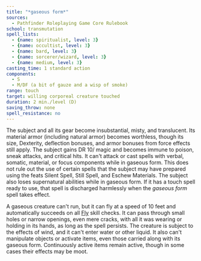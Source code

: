 ```yaml
---
title: "*gaseous form*"
sources:
  - Pathfinder Roleplaying Game Core Rulebook
school: transmutation
spell_lists:
  - {name: spiritualist, level: 3}
  - {name: occultist, level: 3}
  - {name: bard, level: 3}
  - {name: sorcerer/wizard, level: 3}
  - {name: medium, level: 3}
casting_time: 1 standard action
components:
  - S
  - M/DF (a bit of gauze and a wisp of smoke)
range: touch
target: willing corporeal creature touched
duration: 2 min./level (D)
saving_throw: none
spell_resistance: no
---
```


The subject and all its gear become insubstantial, misty, and translucent. Its material armor (including natural armor) becomes worthless, though its size, Dexterity, deflection bonuses, and armor bonuses from force effects still apply. The subject gains DR 10/ magic and becomes immune to poison, sneak attacks, and critical hits. It can't attack or cast spells with verbal, somatic, material, or focus components while in gaseous form. This does not rule out the use of certain spells that the subject may have prepared using the feats Silent Spell, Still Spell, and Eschew Materials. The subject also loses supernatural abilities while in gaseous form. If it has a touch spell ready to use, that spell is discharged harmlessly when the *gaseous form* spell takes effect.

A gaseous creature can't run, but it can fly at a speed of 10 feet and automatically succeeds on all [Fly](/skills/fly/) skill checks. It can pass through small holes or narrow openings, even mere cracks, with all it was wearing or holding in its hands, as long as the spell persists. The creature is subject to the effects of wind, and it can't enter water or other liquid. It also can't manipulate objects or activate items, even those carried along with its gaseous form. Continuously active items remain active, though in some cases their effects may be moot.

